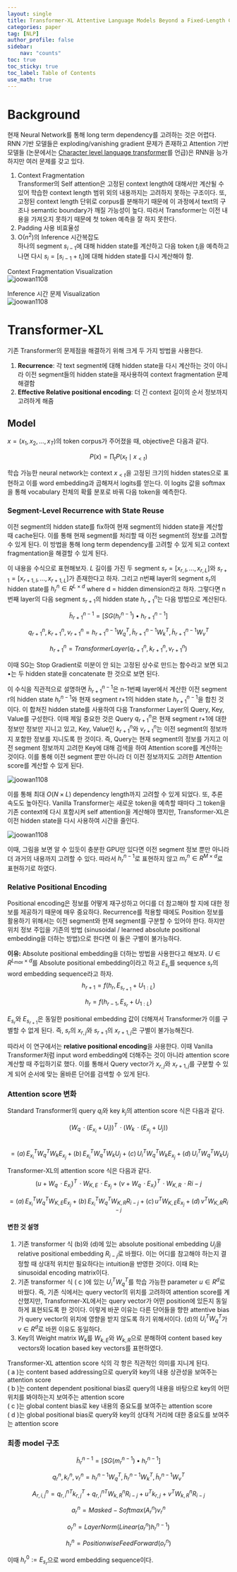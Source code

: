 ```yaml
---
layout: single
title: Transformer-XL Attentive Language Models Beyond a Fixed-Length Context 리뷰"
categories: paper
tag: [NLP]
author_profile: false
sidebar:
    nav: "counts"
toc: true
toc_sticky: true
toc_label: Table of Contents
use_math: true
---  
```

  
# Background  
현재 Neural Network를 통해 long term dependency를 고려하는 것은 어렵다. RNN 기반 모델들은 exploding/vanishing gradient 문제가 존재하고 Attention 기반 모델들 (논문에서는 [Character level language transformer](https://joowan1108.github.io/paper/characterlevellanguagemodeling/)를 언급)은 RNN을 능가하지만 여러 문제를 갖고 있다.

  
1. Context Fragmentation  
Transformer의 Self attention은 고정된 context length에 대해서만 계산될 수 있어 학습한 context length 범위 외의 내용까지는 고려하지 못하는 구조이다. 또, 고정된 context length 단위로 corpus를 분해하기 때문에 이 과정에서 text의 구조나 semantic boundary가 깨질 가능성이 높다. 따라서 Transformer는 이전 내용을 가져오지 못하기 때문에 첫 token 예측을 잘 하지 못한다.  
2. Padding 사용 비효율성  
3. O($n^2$)의 Inference 시간복잡도  
하나의 segment $s_{i-1}$에 대해 hidden state를 계산하고 다음 token $t_i$을 예측하고 나면 다시 $s_i = [s_{i-1} + t_i]$에 대해 hidden state를 다시 계산해야 함.  
  
Context Fragmentation Visualization  
![joowan1108]({{site.url}}/images/papers/transformerxl/prob_train.PNG)  
  
Inference 시간 문제 Visualization  
![joowan1108]({{site.url}}/images/papers/transformerxl/prob_inference.PNG)  
  
# Transformer-XL  
기존 Transformer의 문제점을 해결하기 위해 크게 두 가지 방법을 사용한다.  
  
1. **Recurrence**: 각 text segment에 대해 hidden state을 다시 계산하는 것이 아니라 이전 segment들의 hidden state을 재사용하여 context fragmentation 문제 해결함  
2. **Effective Relative positional encoding**: 더 긴 context 길이의 순서 정보까지 고려하게 해줌  
  
## Model  
$x = (x_1, x_2, ... , x_T)$의 token corpus가 주어졌을 때, objective은 다음과 같다.  
  
$$  
P(x) = \prod_{t} P(x_t \mid x_{<t})  
$$  
  
학습 가능한 neural network는 context $x_{<t}$을 고정된 크기의 hidden states으로 표현하고 이를 word embedding과 곱해져서 logits를 얻는다. 이 logits 값을 softmax을 통해 vocabulary 전체의 확률 분포로 바꿔 다음 token을 예측한다.  
  
### Segment-Level Recurrence with State Reuse  
이전 segment의 hidden state를 fix하여 현재 segment의 hidden state을 계산할 때 cache된다. 이를 통해 현재 segment를 처리할 때 이전 segment의 정보를 고려할 수 있게 된다. 이 방법을 통해 long term dependency를 고려할 수 있게 되고 context fragmentation을 해결할 수 있게 된다.  
  
이 내용을 수식으로 표현해보자. $L$ 길이를 가진 두 segment $s_r = [x_{r,l}, ... , x_{r,L}]$와 $s_{r+1} = [x_{r+1,l}, ... , x_{r+1,L}]$가 존재한다고 하자. 그리고 n번째 layer의 segment $s_r$의 hidden state를 $h_r^n \in R^{L \times d}$ where d = hidden dimension라고 하자. 그렇다면 n번째 layer의 다음 segment $s_{r+1}$의 hidden state $h_{r+1} ^ n$는 다음 방법으로 계산된다.  
  
$$  
\tilde h_{r+1}^{n-1} = [SG(h_r^{n-1}) \bullet h_{r+1}^{n-1}]  
$$  
  
$$  
q_{r+1}^n, k_{r+1}^n, v_{r+1}^n = h_{r+1}^{n-1}W_q^T, \tilde h_{r+1}^{n-1}W_k^T, \tilde h_{r+1}^{n-1}W_v^T  
$$  
  
$$  
h_{r+1}^n = TransformerLayer (q_{r+1}^n, k_{r+1}^n, v_{r+1}^n)  
$$  
  
이때 SG는 Stop Gradient로 미분이 안 되는 고정된 상수로 만드는 함수라고 보면 되고 $\bullet$는 두 hidden state을 concatenate 한 것으로 보면 된다.  
  
이 수식을 직관적으로 설명하면 $\tilde h_{r+1}^{n-1}$은 n-1번째 layer에서 계산한 이전 segment r의 hidden state $h_r^{n-1}$와 현재 segment r+1의 hidden state $h_{r+1}^{n-1}$을 합친 것이다. 이 합쳐진 hidden state를 사용하여 다음 Transformer Layer의 Query, Key, Value를 구성한다. 이때 제일 중요한 것은 Query $q_{r+1}^n$은 현재 segment r+1에 대한 정보만 정보만 지니고 있고, Key, Value인 $k_{r+1}^n$와 $v_{r+1}^n$는 이전 segment의 정보까지 포함한 정보를 지니도록 한 것이다. 즉, Query는 현재 segment의 정보를 가지고 이전 segment 정보까지 고려한 Key에 대해 검색을 하여 Attention score를 계산하는 것이다. 이를 통해 이전 segment 뿐만 아니라 더 이전 정보까지도 고려한 Attention score를 계산할 수 있게 된다.  
  
![joowan1108]({{site.url}}/images/papers/transformerxl/xl_train.PNG)  
  
이를 통해 최대 $O(N \times L)$ dependency length까지 고려할 수 있게 되었다. 또, 추론 속도도 높아진다. Vanilla Transformer는 새로운 token을 예측할 때마다 그 token을 기존 context에 다시 포함시켜 self attention을 계산해야 했지만, Transformer-XL은 이전 hidden state을 다시 사용하여 시간을 줄인다.  

![joowan1108]({{site.url}}/images/papers/transformerxl/xl_inference.PNG)  

이때, 그림을 보면 알 수 있듯이 충분한 GPU만 있다면 이전 segment 정보 뿐만 아니라 더 과거의 내용까지 고려할 수 있다. 따라서 $h_r^{n-1}$로 표현하지 않고 $m_r^n \in R^{M \times d}$로 표현하기로 하였다. 
  
  
### Relative Positional Encoding  
Positional encoding은 정보를 어떻게 재구성하고 어디를 더 참고해야 할 지에 대한 정보를 제공하기 때문에 매우 중요하다. Recurrence를 적용할 때에도 Position 정보를 활용하기 위해서는 이전 segment와 현재 segment를 구분할 수 있어야 한다. 하지만 위치 정보 주입을 기존의 방법 (sinusoidal / learned absolute positional embedding을 더하는 방법)으로 한다면 이 둘은 구별이 불가능하다.  
  
**이유:** Absolute positional embedding을 더하는 방법을 사용한다고 해보자. $U \in R^{L_{max} \times d}$를 Absolute positional embedding이라고 하고 $E_{s_r}$를 sequence $s_r$의 word embedding sequence라고 하자.  
$$  
h_{r+1} = f(h_r, E_{s_{r+1}} + U_{1:L})  
$$  
  
$$  
h_r = f(h_{r-1}, E_{s_r} + U_{1:L})  
$$  
  
$E_{s_r}$와 $E_{s_{r+1}}$은 동일한 positional embedding 값이 더해져서 Transformer가 이를 구별할 수 없게 된다. 즉, $s_r$의 $x_{r,j}$와 $s_{r+1}$의 $x_{r+1,j}$은 구별이 불가능해진다.  
  

따라서 이 연구에서는 **relative positional encoding**을 사용한다. 이때 Vanilla Transformer처럼 input word embedding에 더해주는 것이 아니라 attention score 계산할 때 주입하기로 했다. 이를 통해서 Query vector가 $x_{r,j}$와 $x_{r+1, j}$를 구분할 수 있게 되어 순서에 맞는 올바른 단어를 검색할 수 있게 된다.  
  
  
### Attention score 변화  
  
Standard Transformer의 query $q_i$와 key $k_j$의 attention score 식은 다음과 같다.  
  
$$  
(W_q \,\cdot (E_{x_i} + U_i))^{T} \,\cdot (W_k \,\cdot (E_{x_j} + U_j))  
$$  
$$  
= (a) \, E_{x_i}^T W_q^TW_kE_{x_j} + (b) \, E_{x_i}^T W_q^TW_kU_{j} + (c) \, U_i^TW_q^TW_kE_{x_j} + (d) \, U_i^TW_q^TW_kU_j  
$$  
  
Transformer-XL의 attention score 식은 다음과 같다.  
$$  
(u + W_q\,\cdot E_{x_i})^T\,\cdot W_{K,E}\,\cdot E_{x_j} + (v + W_q\,\cdot E_{x_i})^T\,\cdot W_{K,R}\,\cdot R{i-j}  
$$  
  
$$  
= (a) \, E_{x_i}^T W_q^T W_{K,E} E_{x_j} + (b) \, E_{x_i}^TW_q^TW_{K,R}R_{i-j} + (c) \, u^TW_{K,E}E_{x_j} + (d) \, v^TW_{K,R}R_{i-j}  
$$  
  
#### 변한 것 설명  
1. 기존 transformer 식 (b)와 (d)에 있는 absolute positional embedding $U_j$을 relative positional embedding $R_{i-j}$로 바꿨다. 이는 어디를 참고해야 하는지 결정할 때 상대적 위치만 필요하다는 intuition을 반영한 것이다. 이때 R는 sinusoidal encoding matrix이다.  
2. 기존 transformer 식 ( c )에 있는 $U_i^TW_q^T$를 학습 가능한 parameter $u \in R^d$로 바꿨다. 즉, 기존 식에서는 query vector의 위치를 고려하여 attention score를 계산했지만, Transformer-XL에서는 query vector가 어떤 position에 있든지 동일하게 표현되도록 한 것이다. 이렇게 바꾼 이유는 다른 단어들을 향한 attentive bias가 query vector의 위치에 영향을 받지 않도록 하기 위해서이다. (d)의 $U_i^TW_q^T$가 $v \in R^d$로 바뀐 이유도 동일하다.  
3. Key의 Weight matrix $W_k$를 $W_{k,E}$와 $W_{k,R}$으로 분해하여 content based key vectors와 location based key vectors를 표현하였다.  
  
Transformer-XL attention score 식의 각 항은 직관적인 의미를 지니게 된다.  
( a )는 content based addressing으로 query와 key의 내용 상관성을 보여주는 attention score  
( b )는 content dependent positional bias로 query의 내용을 바탕으로 key의 어떤 위치를 봐야하는지 보여주는 attention score  
( c )는 global content bias로 key 내용의 중요도를 보여주는 attention score  
( d )는 global positional bias로 query와 key의 상대적 거리에 대한 중요도를 보여주는 attention score  
  
  
### 최종 model 구조



$$  
\tilde h_{r}^{n-1} = [SG(m_r^{n-1}) \bullet h_{r}^{n-1}]  
$$  
  
$$  
q_{r}^n, k_{r}^n, v_{r}^n = h_{r}^{n-1}W_q^T, \tilde h_{r}^{n-1}W_k^T, \tilde h_{r}^{n-1}W_v^T  
$$  

$$
A_{r,i,j}^n = {q_{r, i}^n}^Tk_{r,j}^T +  {q_{r, i}^n}^TW_{k,R}^nR_{i-j} + u^Tk_{r,j} + v^TW_{k,R}^nR_{i-j}
$$

$$
a_r^n = Masked-Softmax(A_{r}^n)v_r^n
$$

$$
o_r^n = LayerNorm(Linear(a_r^n)  h_r^{n-1})
$$

$$
h_r^n = PositionwiseFeedForward(o_r^n)
$$

이때 $h_r^0 := E_{s_r}$으로 word embedding sequence이다. 




